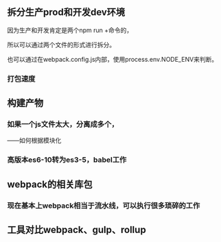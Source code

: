 ## 



## 拆分生产prod和开发dev环境

因为生产和开发肯定是两个npm run +命令的，

所以可以通过两个文件的形式进行拆分。

也可以通过在webpack.config.js内部，使用process.env.NODE_ENV来判断。

### 打包速度









## 构建产物

### 如果一个js文件太大，分离成多个，

——如何根据模块化



### 高版本es6-10转为es3-5，babel工作



## webpack的相关库包

### 现在基本上webpack相当于流水线，可以执行很多琐碎的工作







## 工具对比webpack、gulp、rollup

